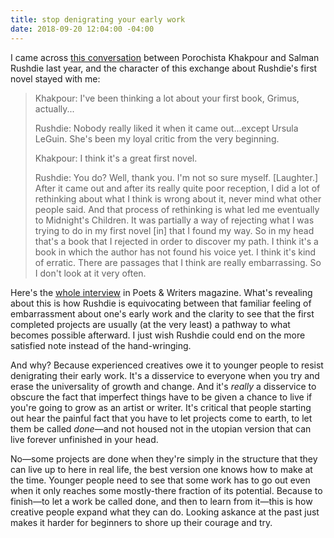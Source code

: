 ```yaml
---
title: stop denigrating your early work
date: 2018-09-20 12:04:00 -04:00
---
```


I came across [this conversation](https://www.pw.org/content/epic_an_interview_with_salman_rushdie) between Porochista Khakpour and Salman Rushdie last year, and the character of this exchange about Rushdie's first novel stayed with me:

> Khakpour: I've been thinking a lot about your first book, Grimus, actually...
> 
> Rushdie: Nobody really liked it when it came out...except Ursula LeGuin. She's been my loyal critic from the very beginning.
> 
> Khakpour: I think it's a great first novel.
> 
> Rushdie: You do? Well, thank you. I'm not so sure myself. [Laughter.] After it came out and after its really quite poor reception, I did a lot of rethinking about what I think is wrong about it, never mind what other people said. And that process of rethinking is what led me eventually to Midnight's Children. It was partially a way of rejecting what I was trying to do in my first novel [in] that I found my way. So in my head that's a book that I rejected in order to discover my path. I think it's a book in which the author has not found his voice yet. I think it's kind of erratic. There are passages that I think are really embarrassing. So I don't look at it very often.

Here's the [whole interview](https://www.pw.org/content/epic_an_interview_with_salman_rushdie) in Poets & Writers magazine. What's revealing about this is how Rushdie is equivocating between that familiar feeling of embarrassment about one's early work and the clarity to see that the first completed projects are usually (at the very least) a pathway to what becomes possible afterward. I just wish Rushdie could end on the more satisfied note instead of the hand-wringing.

And why? Because experienced creatives owe it to younger people to resist denigrating their early work. It's a disservice to everyone when you try and erase the universality of growth and change. And it's *really* a disservice to obscure the fact that imperfect things have to be given a chance to live if you're going to grow as an artist or writer. It's critical that people starting out hear the painful fact that you have to let projects come to earth, to let them be called *done*—and not housed not in the utopian version that can live forever unfinished in your head. 

No—some projects are done when they're simply in the structure that they can live up to here in real life, the best version one knows how to make at the time. Younger people need to see that some work has to go out even when it only reaches some mostly-there fraction of its potential. Because to finish—to let a work be called done, and then to learn from it—this is how creative people expand what they can do. Looking askance at the past just makes it harder for beginners to shore up their courage and try.

